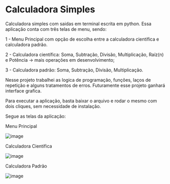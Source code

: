 # Calculadora Simples
Calculadora simples com saidas em terminal escrita em python. Essa aplicação conta com três telas de menu, sendo:

1 - Menu Principal com opção de escolha entre a calculadora científica e calculadora padrão.

2 - Calculadora científica: Soma, Subtração, Divisão, Multiplicação, Raíz(n) e Potência -> mais operações em desenvolvimento;

3 - Calculadora padrão:  Soma, Subtração, Divisão, Multiplicação.

Nesse projeto trabalhei as logica de programação, funções, laços de repetição e alguns tratamentos de erros.
Futuramente esse projeto ganhará interface grafica.

Para executar a aplicação, basta baixar o arquivo e rodar o mesmo com dois cliques, sem necessidade de instalação.

Segue as telas da aplicação:

Menu Principal

![image](https://github.com/Coriolando-Medeiros/calculadora-simples/assets/107105546/3bd016e6-2916-4fa7-8af8-657f61939545)

Calculadora Científica

![image](https://github.com/Coriolando-Medeiros/calculadora-simples/assets/107105546/bf84d0a4-6c21-4587-a0f7-60724713f2fd)

Calculadora Padrão

![image](https://github.com/Coriolando-Medeiros/calculadora-simples/assets/107105546/21f8ae20-a595-47ca-b5fc-be76df9c802c)




